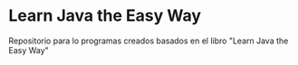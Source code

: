 # Learn Java the Easy Way
Repositorio para lo programas creados basados en el libro "Learn Java the Easy Way"
